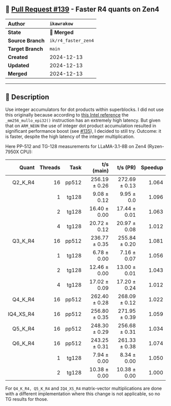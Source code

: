 ## 🔀 [Pull Request #139](https://github.com/ikawrakow/ik_llama.cpp/pull/139) - Faster R4 quants on Zen4

| **Author** | `ikawrakow` |
| :--- | :--- |
| **State** | 🔀 **Merged** |
| **Source Branch** | `ik/r4_faster_zen4` |
| **Target Branch** | `main` |
| **Created** | 2024-12-13 |
| **Updated** | 2024-12-13 |
| **Merged** | 2024-12-13 |

---

## 📄 Description

Use integer accumulators for dot products within superblocks. I did not use this originally because according to [this Intel reference](https://www.intel.com/content/www/us/en/docs/intrinsics-guide/index.html#ig_expand=6440,3715,4851,465,488,6424,488,4200,6554,83,4843,5760,5740,6548,6548,852,3669,6205,6205,3669,3675,5750,6375,6437,3869,2675,2675,3850,3869,2946,2946,308,1741,6044,6073,6585,7030,4851,4874,6196,6068,1741,4760,6077,4236,3667,4236,488,4044,3669,5741,6009,3869,691,5303,3843,3667,4843,110,5743,4772,1741,4046,4044,6077,4860,4860,3715,1866,1866,1866,4044,1863,1866,1866,3707,3715,5114,3667,3667,3667,5831,5738,3669,92,2692,4110,4203,4239,3869,94,853,856,1598,4953,6068,5997,4851,5997,4953,4931,6571,420,5068,488,488,4998,5010,3847,3842,4897,114,6007,4863,4761,6005,6008,3910,882,3921,6008,5002,6007,6598,1159,1159,144,828,486,823,299,337,823,4838,4239,2692,1607,6077,6006,4860,828,486,5704,6007,6007,6009,882,2692,2705,473,6007,3866,6007,4239,114,84,344,6006,5002,3869,5824,4690,143,4874,5234,5251,823,5234,2103,2662,2936,3670,2124,1664,5234,2632,5256,5234,5234,1622,461,1583,2252,4772,823,674,344,5234,2629,4175,5506,5512,5500,6189,6424,2692,2705,2671,5997,4986,679,2943,4960,4990,6068,6059,3667,6068,1750,1753,6189,2962,6053,4949,7003,7021,2930,3667,6077,782,6604,5086,6000,6047,6000,5997,6006,6000,6009,6000,6411,770,2938,4236,2965,6053,1753,1866,463,6050,2932,5798,6050,2932,6050,2930,5997,5053,4953,5994,6000,5056,2962,5056,6053,613,6000,6000,5056,2962,4642,4772,6601,1619,4772,6053,5041,4772&text=_mm256_mullo_epi32) the `_mm256_mullo_epi32()` instruction has an extremely high latency. But given that on `ARM_NEON` the use of integer dot product accumulation resulted in significant performance boost (see [#135](https://github.com/ikawrakow/ik_llama.cpp/issues/135)), I decided to still try. Outcome: it is faster, despite the high latency of the integer multiplication. 

Here PP-512 and TG-128 measurements for LLaMA-3.1-8B on Zen4 (Ryzen-7950X CPU):

| Quant | Threads | Task | t/s (main) | t/s (PR) | Speedup |
| ---: | ---: | ---: | ---: | ---: | ---: |
| Q2_K_R4 | 16 | pp512 | 256.19 ± 0.26 | 272.69 ± 0.13 | 1.064 |
|                  |  1   | tg128 | 9.08 ± 0.12 | 9.95 ± 0.0 | 1.096 |
|                  |  2  | tg128 | 16.40 ± 0.00 | 17.44 ± 0.01 | 1.063 |
|                  |  4  | tg128 | 20.72 ± 0.12 | 20.97 ± 0.08 | 1.012 |
| Q3_K_R4 | 16 | pp512 | 236.77 ± 0.35 | 255.84 ± 0.20 | 1.081 |
|                  |  1  | tg128 | 6.78 ± 0.00 | 7.16 ± 0.07 | 1.056 |
|                  |  2  | tg128 | 12.46 ± 0.00  | 13.00 ± 0.01 | 1.043 |
|                  |  4  | tg128 | 17.02 ± 0.09 | 17.20 ± 0.24  | 1.012 |
| Q4_K_R4 | 16 | pp512 | 262.40 ± 0.28 | 268.09 ± 0.12 | 1.022 |
| IQ4_XS_R4 | 16 | pp512 | 256.80 ± 0.35 | 271.95 ± 0.39 | 1.059 |
| Q5_K_R4 | 16 | pp512 | 248.30 ± 0.29 | 256.68 ± 0.31 | 1.034 |
| Q6_K_R4 | 16 | pp512 | 243.25 ± 0.31 | 261.33 ± 0.38 | 1.074 |
|                  |  1  | tg128 | 7.94 ± 0.00 | 8.34 ± 0.00 | 1.050 |
|                  |  2  | tg128 | 10.38 ± 0.00 | 10.38 ± 0.00 | 1.000 |

For `Q4_K_R4, Q5_K_R4` and `IQ4_XS_R4` matrix-vector multiplications are done with a different implementation where this change is not applicable, so no TG results for those.